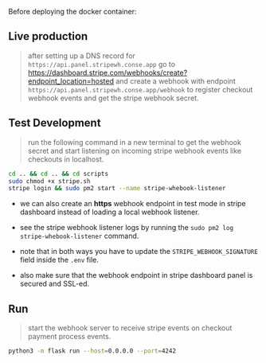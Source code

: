 


Before deploying the docker container:

## Live production 

> after setting up a DNS record for `https://api.panel.stripewh.conse.app` go to https://dashboard.stripe.com/webhooks/create?endpoint_location=hosted and create a webhook with endpoint `https://api.panel.stripewh.conse.app/webhook` to register checkout webhook events and get the stripe webhook secret.

## Test Development 

> run the following command in a new terminal to get the webhook secret and start listening on incoming stripe webhook events like checkouts in localhost.

```bash
cd .. && cd .. && cd scripts
sudo chmod +x stripe.sh
stripe login && sudo pm2 start --name stripe-whebook-listener
```

* we can also create an **https** webhook endpoint in test mode in stripe dashboard instead of loading a local webhook listener.

* see the stripe webhook listener logs by running the `sudo pm2 log stripe-whebook-listener` command.

* note that in both ways you have to update the `STRIPE_WEBHOOK_SIGNATURE` field inside the `.env` file.

* also make sure that the webhook endpoint in stripe dashboard panel is secured and SSL-ed.

## Run

> start the webhook server to receive stripe events on checkout payment process events.

```bash
python3 -m flask run --host=0.0.0.0 --port=4242
```